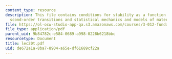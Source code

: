 ```yaml
---
content_type: resource
description: This file contains conditions for stability as a function of composition,
  scond-order transitions and statistical mechanics and models of materials.
file: https://ol-ocw-studio-app-qa.s3.amazonaws.com/courses/3-012-fundamentals-of-materials-science-fall-2005/de672a1a8ba78904a65edf61689cf22a_lec20t.pdf
file_type: application/pdf
parent_uid: 9b84782c-e584-0689-a998-0228b6218bbc
resourcetype: Document
title: lec20t.pdf
uid: de672a1a-8ba7-8904-a65e-df61689cf22a
---
```

